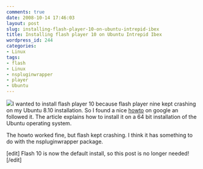 ```yaml
---
comments: true
date: 2008-10-14 17:46:03
layout: post
slug: installing-flash-player-10-on-ubuntu-intrepid-ibex
title: Installing flash player 10 on Ubuntu Intrepid Ibex
wordpress_id: 244
categories:
- Linux
tags:
- flash
- Linux
- nspluginwrapper
- player
- Ubuntu
---
```


![](http://www.vanutsteen.nl/wp-content/uploads/2008/10/flash_player_10.jpg)I wanted to install flash player 10 because flash player nine kept crashing on my Ubuntu 8.10 installation. So I found a nice [howto](http://www.myscienceisbetter.info/2008/05/install-adobe-flash-player-10-on-ubuntu-using-nspluginwrapper.html) on google an followed it. The article explains how to install it on a 64 bit installation of the Ubuntu operating system.

The howto worked fine, but flash kept crashing. I think it has something to do with the nspluginwrapper package.

[edit]
Flash 10 is now the default install, so this post is no longer needed!
[/edit]
